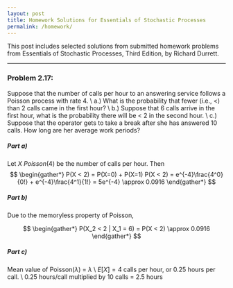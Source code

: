 ```yaml
---
layout: post
title: Homework Solutions for Essentials of Stochastic Processes
permalink: /homework/
---
```


This post includes selected solutions from submitted homework problems from Essentials of Stochastic Processes, Third Edition, by Richard Durrett.
***

### Problem 2.17:

  Suppose that the number of calls per hour to an answering service follows a Poisson process with rate 4. \\
   a.) What is the probability that fewer (i.e., $<$) than 2 calls came in the first hour? \\
   b.) Suppose that 6 calls arrive in the first hour, what is the probability there will be $<$ 2 in the second hour. \\
   c.) Suppose that the operator gets to take a break after she has answered 10 calls. How long are her average work periods? 

##### Part a)
Let $X ~ Poisson(4)$ be the number of calls per hour. Then
$$ \begin{gather*}
    P(X < 2) = P(X=0) + P(X=1)
    P(X < 2) = e^{-4}\frac{4^0}{0!} + e^{-4}\frac{4^1}{1!}
    = 5e^{-4} \approx 0.0916
\end{gather*} $$

##### Part b)

Due to the memoryless property of Poisson,

$$ \begin{gather*}
    P(X_2 < 2 | X_1 = 6) = P(X < 2) \approx 0.0916
\end{gather*} $$

##### Part c)
Mean value of Poisson($\lambda$) = $\lambda$ \\
$E[X] = 4$ calls per hour, or 0.25 hours per call. \\
0.25 hours/call multiplied by 10 calls = 2.5 hours
